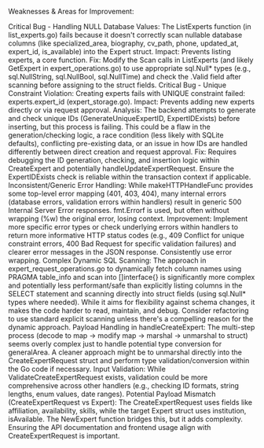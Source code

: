 Weaknesses & Areas for Improvement:

Critical Bug - Handling NULL Database Values: The ListExperts function (in list_experts.go) fails because it doesn't correctly scan nullable database columns (like specialized_area, biography, cv_path, phone, updated_at, expert_id, is_available) into the Expert struct.
Impact: Prevents listing experts, a core function.
Fix: Modify the Scan calls in ListExperts (and likely GetExpert in expert_operations.go) to use appropriate sql.Null* types (e.g., sql.NullString, sql.NullBool, sql.NullTime) and check the .Valid field after scanning before assigning to the struct fields.
Critical Bug - Unique Constraint Violation: Creating experts fails with UNIQUE constraint failed: experts.expert_id (expert_storage.go).
Impact: Prevents adding new experts directly or via request approval.
Analysis: The backend attempts to generate and check unique IDs (GenerateUniqueExpertID, ExpertIDExists) before inserting, but this process is failing. This could be a flaw in the generation/checking logic, a race condition (less likely with SQLite defaults), conflicting pre-existing data, or an issue in how IDs are handled differently between direct creation and request approval.
Fix: Requires debugging the ID generation, checking, and insertion logic within CreateExpert and potentially handleUpdateExpertRequest. Ensure the ExpertIDExists check is reliable within the transaction context if applicable.
Inconsistent/Generic Error Handling: While makeHTTPHandleFunc provides some top-level error mapping (401, 403, 404), many internal errors (database errors, validation errors within handlers) result in generic 500 Internal Server Error responses. fmt.Errorf is used, but often without wrapping (%w) the original error, losing context.
Improvement: Implement more specific error types or check underlying errors within handlers to return more informative HTTP status codes (e.g., 409 Conflict for unique constraint errors, 400 Bad Request for specific validation failures) and clearer error messages in the JSON response. Consistently use error wrapping.
Complex Dynamic SQL Scanning: The approach in expert_request_operations.go to dynamically fetch column names using PRAGMA table_info and scan into []interface{} is significantly more complex and potentially less performant/safe than explicitly listing columns in the SELECT statement and scanning directly into struct fields (using sql.Null* types where needed). While it aims for flexibility against schema changes, it makes the code harder to read, maintain, and debug. Consider refactoring to use standard explicit scanning unless there's a compelling reason for the dynamic approach.
Payload Handling in handleCreateExpert: The multi-step process (decode to map -> modify map -> marshal -> unmarshal to struct) seems overly complex just to handle potential type conversion for generalArea. A cleaner approach might be to unmarshal directly into the CreateExpertRequest struct and perform type validation/conversion within the Go code if necessary.
Input Validation: While ValidateCreateExpertRequest exists, validation could be more comprehensive across other handlers (e.g., checking ID formats, string lengths, enum values, date ranges).
Potential Payload Mismatch (CreateExpertRequest vs Expert): The CreateExpertRequest uses fields like affiliation, availability, skills, while the target Expert struct uses institution, isAvailable. The NewExpert function bridges this, but it adds complexity. Ensuring the API documentation and frontend usage align with CreateExpertRequest is important.
